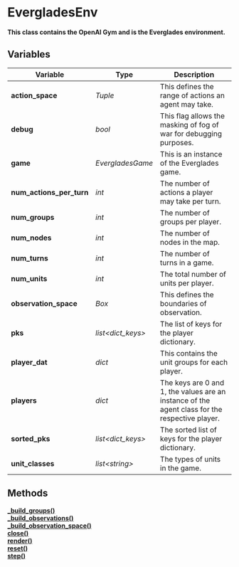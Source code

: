 # EvergladesEnv
**This class contains the OpenAI Gym and is the Everglades environment.**

## Variables
|Variable                   |Type               |                       Description                                                             |
|---------------------------|-------------------|-----------------------------------------------------------------------------------------------|
|**action_space**           |*Tuple*            |This defines the range of actions an agent may take.                                           |
|**debug**                  |*bool*             |This flag allows the masking of fog of war for debugging purposes.                             |
|**game**                   |*EvergladesGame*   |This is an instance of the Everglades game.                                                    |
|**num_actions_per_turn**   |*int*              |The number of actions a player may take per turn.                                              |
|**num_groups**             |*int*              |The number of groups per player.                                                               |
|**num_nodes**              |*int*              |The number of nodes in the map.                                                                |
|**num_turns**              |*int*              |The number of turns in a game.                                                                 |
|**num_units**              |*int*              |The total number of units per player.                                                          |
|**observation_space**      |*Box*              |This defines the boundaries of observation.                                                    |
|**pks**                    |*list<dict_keys>*  |The list of keys for the player dictionary.                                                    |
|**player_dat**             |*dict*             |This contains the unit groups for each player.                                                 |
|**players**                |*dict*             |The keys are 0 and 1, the values are an instance of the agent class for the respective player. |
|**sorted_pks**             |*list<dict_keys>*  |The sorted list of keys for the player dictionary.                                             |
|**unit_classes**           |*list\<string>*    |The types of units in the game.                                                                |

## Methods
[**_build_groups()**](../../Methods/ServerMethods/_build_groups().md)  
[**_build_observations()**](../../Methods/ServerMethods/_build_observations().md)  
[**_build_observation_space()**](../../Methods/ServerMethods/_build_observation_space().md)  
[**close()**](../../Methods/ServerMethods/close().md)  
[**render()**](../../Methods/ServerMethods/render().md)  
[**reset()**](../../Methods/ServerMethods/reset().md)  
[**step()**](../../Methods/ServerMethods/step().md)  
